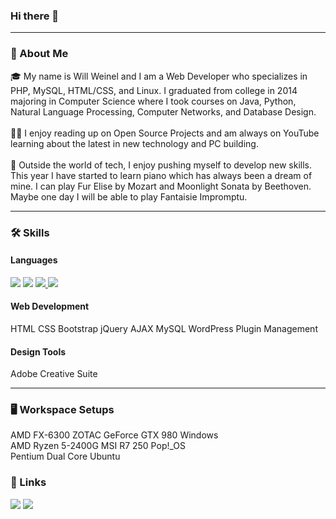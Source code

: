 ### Hi there 👋

<!--
**whweinel/whweinel** is a ✨ _special_ ✨ repository because its `README.md` (this file) appears on your GitHub profile.

Here are some ideas to get you started:

- 🔭 I’m currently working on ...
- 🌱 I’m currently learning ...
- 👯 I’m looking to collaborate on ...
- 🤔 I’m looking for help with ...
- 💬 Ask me about ...
- 📫 How to reach me: ...
- 😄 Pronouns: ...
- ⚡ Fun fact: ...
-->
<hr>
<h3>🚀 About Me</h3>
🎓 My name is Will Weinel and I am a Web Developer who specializes in PHP, MySQL, HTML/CSS, and Linux. I graduated from college in 2014 majoring in Computer Science where I took courses on Java, Python, Natural Language Processing, Computer Networks, and Database Design.
<br><br>
👨‍💻 I enjoy reading up on Open Source Projects and am always on YouTube learning about the latest in new technology and PC building.  
<br><br>
🎹 Outside the world of tech, I enjoy pushing myself to develop new skills. This year I have started to learn piano which has always been a dream of mine. I can play Fur Elise by Mozart and Moonlight Sonata by Beethoven. Maybe one day I will be able to play Fantaisie Impromptu.
<hr>
<h3>🛠️ Skills</h3>
<h4>Languages</h4>
<a href="https://www.php.net/"><img src="https://img.shields.io/badge/PHP-777BB4?style=for-the-badge&logo=PHP&logoColor=white" style="max-width: 100%;"></a> 
<a href="https://www.java.com/en/"><img src="https://img.shields.io/badge/Java-1E8CBE?style=for-the-badge&logo=oracle&logoColor=blue" style="max-width: 100%;"></a>
<a href="https://www.javascript.com/"><img src="https://img.shields.io/badge/JavaScript-F7DF1E?style=for-the-badge&logo=JavaScript&logoColor=white" style="max-width: 100%;"> </a>
<a href="https://www.python.org/"><img src="https://img.shields.io/badge/Python-3776AB?style=for-the-badge&logo=Python&logoColor=white" style="max-width: 100%;"></a>

<h4>Web Development</h4>
HTML CSS Bootstrap jQuery AJAX MySQL WordPress Plugin Management

<h4>Design Tools</h4>
Adobe Creative Suite
<hr>
<h3>🖥️ Workspace Setups</h3>
AMD FX-6300 ZOTAC GeForce GTX 980 Windows <br>
AMD Ryzen 5-2400G MSI R7 250 Pop!_OS <br>
Pentium Dual Core Ubuntu

<h3>🔗 Links</h3>
<a href="https://www.linkedin.com/in/whweinel/" target="_blank"><img src="https://img.shields.io/badge/LinkedIn-0A66C2?style=for-the-badge&logo=LinkedIn&logoColor=white" style="max-width: 100%;"></a>
<a href="https://github.com/whweinel"><img src="https://img.shields.io/badge/GitHub-000000?style=for-the-badge&logo=GitHub&logoColor=white" style="max-width: 100%;"></a>
